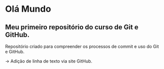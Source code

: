 # Olá Mundo
## Meu primeiro repositório do curso de Git e GitHub.

 Repositório criado para compreender os processos de commit e uso do Git e GitHub.

-> Adição de linha de texto via site GitHub.
